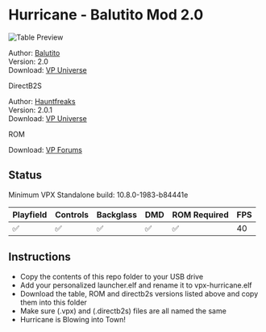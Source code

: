 # Hurricane - Balutito Mod 2.0

![Table Preview](https://vpuniverse.com/screenshots/monthly_2024_02/20240226_143126.thumb.jpg.8f346aef1a06eb9d75c1a7c1cba4f8e5.jpg)

Author: [Balutito](https://vpuniverse.com/profile/36070-balutito/)  
Version: 2.0  
Download: [VP Universe](https://vpuniverse.com/files/file/9089-hurricane-1991-balutito-mod/)

DirectB2S

Author: [Hauntfreaks](https://vpuniverse.com/profile/5216-hauntfreaks/)  
Version: 2.0.1  
Download: [VP Universe](https://vpuniverse.com/files/file/10985-hurricane-williams-1991-b2s-with-full-dmd/)

ROM

Download: [VP Forums](https://www.vpforums.org/index.php?app=downloads&showfile=1184)


## Status 

Minimum VPX Standalone build: 10.8.0-1983-b84441e

| Playfield | Controls | Backglass | DMD | ROM Required | FPS | 
|-----------|----------|-----------|-----|--------------|-----|
| :white_check_mark: | :white_check_mark: | :white_check_mark: |:white_check_mark: | :white_check_mark: | 40 |


## Instructions

- Copy the contents of this repo folder to your USB drive
- Add your personalized launcher.elf and rename it to vpx-hurricane.elf
- Download the table, ROM and directb2s versions listed above and copy them into this folder
- Make sure (.vpx) and (.directb2s) files are all named the same
- Hurricane is Blowing into Town!
